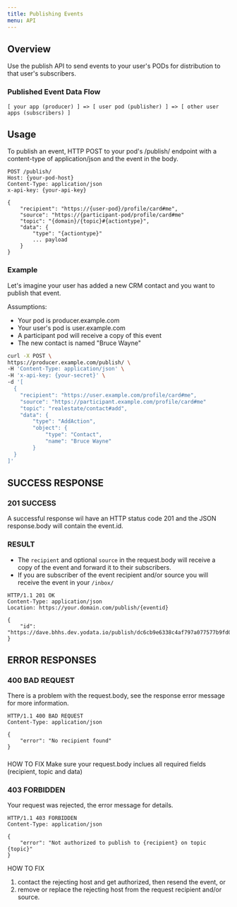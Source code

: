```yaml
---
title: Publishing Events
menu: API
---
```


## Overview

Use the publish API to send events to your user's PODs for distribution to that user's subscribers.

### Published Event Data Flow

```sequence
[ your app (producer) ] => [ user pod (publisher) ] => [ other user apps (subscribers) ]
```

## Usage

To publish an event, HTTP POST to your pod's /publish/ endpoint with a content-type of application/json and the event in the body.

```http
POST /publish/
Host: {your-pod-host}
Content-Type: application/json
x-api-key: {your-api-key}

{
    "recipient": "https://{user-pod}/profile/card#me",
    "source": "https://{participant-pod/profile/card#me"
    "topic": "{domain}/{topic}#{actiontype}",
    "data": {
        "type": "{actiontype}"
        ... payload
    }
}
```

### Example

Let's imagine your user has added a new CRM contact and you want to publish that event.

Assumptions:
- Your pod is producer.example.com
- Your user's pod is user.example.com
- A participant pod will receive a copy of this event
- The new contact is named "Bruce Wayne"

```sh
curl -X POST \
https://producer.example.com/publish/ \
-H 'Content-Type: application/json' \
-H 'x-api-key: {your-secret}' \
-d '[
  {
    "recipient": "https://user.example.com/profile/card#me",
    "source": "https://participant.example.com/profile/card#me"
    "topic": "realestate/contact#add",
    "data": {
        "type": "AddAction",
        "object": {
            "type": "Contact",
            "name": "Bruce Wayne"
        }
  }
]'
```

## SUCCESS RESPONSE

### 201 SUCCESS
A successful response wil have an HTTP status code 201 and the JSON response.body will contain the event.id.

### RESULT

- The `recipient` and optional  `source` in the request.body will receive a copy of the event and forward it to their subscribers.
- If you are subscriber of the event recipient and/or source you will receive the event in your `/inbox/`

```http
HTTP/1.1 201 OK
Content-Type: application/json
Location: https://your.domain.com/publish/{eventid}

{
    "id": "https://dave.bhhs.dev.yodata.io/publish/dc6cb9e6338c4af797a077577b9fd0ad"
}
```

## ERROR RESPONSES

### 400 BAD REQUEST
There is a problem with the request.body, see the response error message for more information.

```http
HTTP/1.1 400 BAD REQUEST
Content-Type: application/json

{
    "error": "No recipient found"
}
```

###
HOW TO FIX
Make sure your request.body inclues all required fields (recipient, topic and data)


### 403 FORBIDDEN
Your request was rejected, the error message for details.

```http
HTTP/1.1 403 FORBIDDEN
Content-Type: application/json

{
    "error": "Not authorized to publish to {recipient} on topic {topic}"
}
```

HOW TO FIX
1. contact the rejecting host and get authorized, then resend the event, or
2. remove or replace the rejecting host from the request recipient and/or source.
